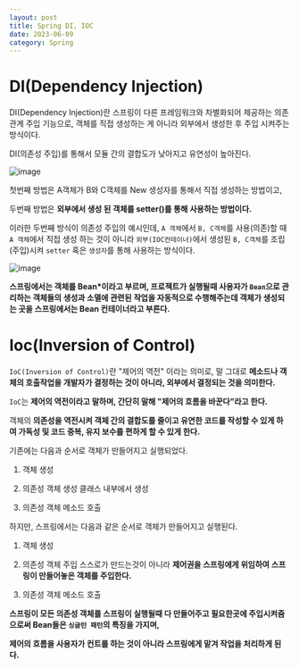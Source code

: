 ```yaml
---
layout: post
title: Spring DI, IOC
date: 2023-06-09
category: Spring
---
```



DI(Dependency Injection)
=================

DI(Dependency Injection)란 스프링이 다른 프레임워크와 차별화되어 제공하는 의존 관계 주입 기능으로,
객체를 직접 생성하는 게 아니라 외부에서 생성한 후 주입 시켜주는 방식이다.

DI(의존성 주입)를 통해서 모듈 간의 결합도가 낮아지고 유연성이 높아진다.


![image](https://github.com/eosl1009/eosl1009.github.io/assets/49154210/38c70cff-2fa5-4e93-908f-53bc730abc19)


첫번째 방법은 A객체가 B와 C객체를 New 생성자를 통해서 직접 생성하는 방법이고,

두번째 방법은 **외부에서 생성 된 객체를 setter()를 통해 사용하는 방법이다.**

이러한 두번째 방식이 의존성 주입의 예시인데,
`A 객체`에서 `B, C객체`를 사용(의존)할 때 `A 객체`에서 직접 생성 하는 것이 아니라 `외부(IOC컨테이너)`에서 생성된 `B, C객체`를 조립(주입)시켜 `setter` 혹은 `생성자`를 통해 사용하는 방식이다.


![image](https://github.com/eosl1009/eosl1009.github.io/assets/49154210/351c9eda-41b0-43ad-8d51-6b1c839abc1d)


**스프링에서는 객체를 Bean*이라고 부르며, 프로젝트가 실행될때 사용자가 `Bean`으로 관리하는 객체들의 생성과 소멸에 관련된 작업을 자동적으로 수행해주는데 객체가 생성되는 곳을 스프링에서는 Bean 컨테이너라고 부른다.**


Ioc(Inversion of Control)
====================


`IoC(Inversion of Control)`란 "제어의 역전" 이라는 의미로, 말 그대로 **메소드나 객체의 호출작업을 개발자가 결정하는 것이 아니라, 외부에서 결정되는 것을 의미한다.**

`IoC`는 **제어의 역전이라고 말하며, 간단히 말해 "제어의 흐름을 바꾼다"라고 한다.**

객체의 **의존성을 역전시켜 객체 간의 결합도를 줄이고 유연한 코드를 작성할 수 있게 하여 가독성 및 코드 중복, 유지 보수를 편하게 할 수 있게 한다.**

기존에는 다음과 순서로 객체가 만들어지고 실행되었다.

1. 객체 생성

2. 의존성 객체 생성
클래스 내부에서 생성

3. 의존성 객체 메소드 호출

하지만, 스프링에서는 다음과 같은 순서로 객체가 만들어지고 실행된다.

1. 객체 생성

2. 의존성 객체 주입
스스로가 만드는것이 아니라 **제어권을 스프링에게 위임하여 스프링이 만들어놓은 객체를 주입한다.**

3. 의존성 객체 메소드 호출

**스프링이 모든 의존성 객체를 스프링이 실행될때 다 만들어주고 필요한곳에 주입시켜줌으로써 Bean들은 `싱글턴 패턴`의 특징을 가지며,**

**제어의 흐름을 사용자가 컨트롤 하는 것이 아니라 스프링에게 맡겨 작업을 처리하게 된다.**
